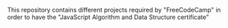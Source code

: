 This repository contains different projects required by "FreeCodeCamp" in order to have the "JavaScript Algorithm and Data Structure certificate"
